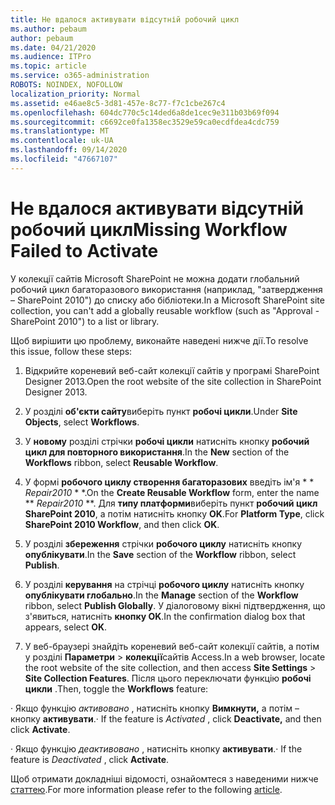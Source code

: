 ```yaml
---
title: Не вдалося активувати відсутній робочий цикл
ms.author: pebaum
author: pebaum
ms.date: 04/21/2020
ms.audience: ITPro
ms.topic: article
ms.service: o365-administration
ROBOTS: NOINDEX, NOFOLLOW
localization_priority: Normal
ms.assetid: e46ae8c5-3d81-457e-8c77-f7c1cbe267c4
ms.openlocfilehash: 604dc770c5c14ded6a8de1cec9e311b03b69f094
ms.sourcegitcommit: c6692ce0fa1358ec3529e59ca0ecdfdea4cdc759
ms.translationtype: MT
ms.contentlocale: uk-UA
ms.lasthandoff: 09/14/2020
ms.locfileid: "47667107"
---
```

# <a name="missing-workflow-failed-to-activate"></a><span data-ttu-id="3d228-102">Не вдалося активувати відсутній робочий цикл</span><span class="sxs-lookup"><span data-stu-id="3d228-102">Missing Workflow Failed to Activate</span></span>

<span data-ttu-id="3d228-103">У колекції сайтів Microsoft SharePoint не можна додати глобальний робочий цикл багаторазового використання (наприклад, "затвердження – SharePoint 2010") до списку або бібліотеки.</span><span class="sxs-lookup"><span data-stu-id="3d228-103">In a Microsoft SharePoint site collection, you can't add a globally reusable workflow (such as "Approval - SharePoint 2010") to a list or library.</span></span>
  
<span data-ttu-id="3d228-104">Щоб вирішити цю проблему, виконайте наведені нижче дії.</span><span class="sxs-lookup"><span data-stu-id="3d228-104">To resolve this issue, follow these steps:</span></span> 
  
1. <span data-ttu-id="3d228-105">Відкрийте кореневий веб-сайт колекції сайтів у програмі SharePoint Designer 2013.</span><span class="sxs-lookup"><span data-stu-id="3d228-105">Open the root website of the site collection in SharePoint Designer 2013.</span></span>
  
2. <span data-ttu-id="3d228-106">У розділі **об'єкти сайту**виберіть пункт **робочі цикли**.</span><span class="sxs-lookup"><span data-stu-id="3d228-106">Under **Site Objects**, select **Workflows**.</span></span> 
  
3. <span data-ttu-id="3d228-107">У **новому** розділі стрічки **робочі цикли** натисніть кнопку **робочий цикл для повторного використання**.</span><span class="sxs-lookup"><span data-stu-id="3d228-107">In the **New** section of the **Workflows** ribbon, select **Reusable Workflow**.</span></span> 
  
4. <span data-ttu-id="3d228-108">У формі **робочого циклу створення багаторазових** введіть ім'я \* \* *Repair2010* \* \*.</span><span class="sxs-lookup"><span data-stu-id="3d228-108">On the **Create Reusable Workflow** form, enter the name \*\* *Repair2010* \*\*.</span></span> <span data-ttu-id="3d228-109">Для **типу платформи**виберіть пункт **робочий цикл SharePoint 2010**, а потім натисніть кнопку **OK**.</span><span class="sxs-lookup"><span data-stu-id="3d228-109">For **Platform Type**, click **SharePoint 2010 Workflow**, and then click **OK**.</span></span> 
  
1. <span data-ttu-id="3d228-110">У розділі **збереження** стрічки **робочого циклу** натисніть кнопку **опублікувати**.</span><span class="sxs-lookup"><span data-stu-id="3d228-110">In the **Save** section of the **Workflow** ribbon, select **Publish**.</span></span> 
  
2. <span data-ttu-id="3d228-111">У розділі **керування** на стрічці **робочого циклу** натисніть кнопку **опублікувати глобально**.</span><span class="sxs-lookup"><span data-stu-id="3d228-111">In the **Manage** section of the **Workflow** ribbon, select **Publish Globally**.</span></span> <span data-ttu-id="3d228-112">У діалоговому вікні підтвердження, що з'явиться, натисніть **кнопку OK**.</span><span class="sxs-lookup"><span data-stu-id="3d228-112">In the confirmation dialog box that appears, select **OK**.</span></span> 
  
3. <span data-ttu-id="3d228-113">У веб-браузері знайдіть кореневий веб-сайт колекції сайтів, а потім у розділі **Параметри** \> **колекції**сайтів Access.</span><span class="sxs-lookup"><span data-stu-id="3d228-113">In a web browser, locate the root website of the site collection, and then access **Site Settings** \> **Site Collection Features**.</span></span> <span data-ttu-id="3d228-114">Після цього переключати функцію **робочі цикли** .</span><span class="sxs-lookup"><span data-stu-id="3d228-114">Then, toggle the **Workflows** feature:</span></span> 
  
<span data-ttu-id="3d228-115">· Якщо функцію  *активовано*  , натисніть кнопку **Вимкнути,** а потім – кнопку **активувати**.</span><span class="sxs-lookup"><span data-stu-id="3d228-115">· If the feature is  *Activated*  , click **Deactivate,** and then click **Activate**.</span></span> 
  
<span data-ttu-id="3d228-116">· Якщо функцію  *деактивовано*  , натисніть кнопку **активувати**.</span><span class="sxs-lookup"><span data-stu-id="3d228-116">· If the feature is  *Deactivated*  , click **Activate**.</span></span> 
  
<span data-ttu-id="3d228-117">Щоб отримати докладніші відомості, ознайомтеся з наведеними нижче [статтею](https://go.microsoft.com/fwlink/?linkid=2047770&amp;clcid=0x409).</span><span class="sxs-lookup"><span data-stu-id="3d228-117">For more information please refer to the following [article](https://go.microsoft.com/fwlink/?linkid=2047770&amp;clcid=0x409).</span></span>
  

